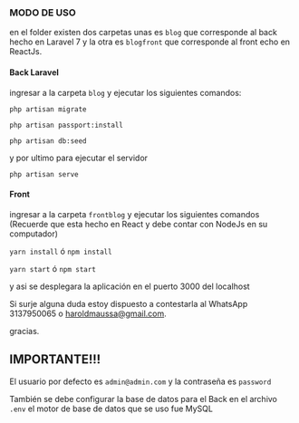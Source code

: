 ### MODO DE USO

en el folder existen dos carpetas unas es `blog`  que corresponde al back hecho en Laravel 7 y la otra es `blogfront` que corresponde al front echo en ReactJs.


#### Back Laravel

ingresar a la carpeta `blog` y ejecutar los siguientes comandos:

`php artisan migrate`

`php artisan passport:install`

`php artisan db:seed`

y por ultimo para ejecutar el servidor 

`php artisan serve`



#### Front 

ingresar a la carpeta `frontblog` y ejecutar los siguientes comandos (Recuerde que esta hecho en React y debe contar con NodeJs en su computador)

`yarn install` ó `npm install`

`yarn start` ó `npm start`

y asi se desplegara la aplicación en el puerto 3000 del localhost

Si surje alguna duda estoy dispuesto a contestarla al WhatsApp 3137950065 o haroldmaussa@gmail.com.

gracias.


## IMPORTANTE!!!

El usuario por defecto es `admin@admin.com` y la contraseña es `password`

También se debe configurar la base de datos para el Back en el archivo `.env` el motor de base de datos que se uso fue MySQL
